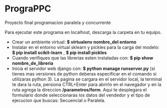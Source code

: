 # PrograPPC
Proyecto final programacion paralela y concurrente

Para ejecutar este programa en localhost, descarga la carpeta en tu equipo.
- Crear un ambiente virtual: **$ virtualenv nombre_del entorno**
- Instalar en el entorno virtual sklearn y pickles para la carga del modelo: **$ pip install scikit-learn** , **$ pip install pickles**
- Cuando verifiques que las librerias esten instaladas con: **$ pip show nombre_de_libreria**
- Inicia el servidor web django con: **$ python manage runserver.py** (si tienes mas versiones de python deberas especificar en el comando si utilizaras python 3).
La pagina se cargara en el servidor local, la terminal te dara la ruta, persiona CTRL+Enter para abrirlo en el navegador y en la ruta agrega la direccion **/parametros/form**. Aqui te desplegara el formulario donde seleccionaras los datos del vendedor y el tipo de ejecucion que buscas: Secuencial o Paralela.
